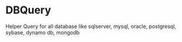 # DBQuery
Helper Query for all database like sqlserver, mysql, oracle, postgresql, sybase, dynamo db, mongodb

